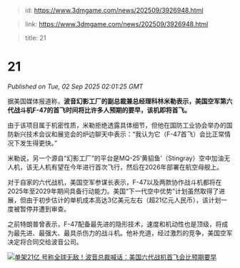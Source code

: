 > id: https://www.3dmgame.com/news/202509/3926948.html

> link: https://www.3dmgame.com/news/202509/3926948.html

> title: 21

# 21
_Published on Tue, 02 Sep 2025 02:01:25 GMT_

据美国媒体报道称，**波音幻影工厂的副总裁兼总经理科林米勒表示，美国空军第六代战斗机F-47的首飞时间将比许多人预期的要早，该机即将首飞。**

由于该项目属于机密性质，米勒拒绝透露具体细节，但他在国防工业协会举办的国防新兴技术会议和展览会的炉边聊天中表示：“我认为它（F-47首飞）会比正常情况下发生得更快。”

米勒说，另一个源自“幻影工厂”的平台是MQ-25‘黄貂鱼’（Stingray）空中加油无人机，该无人机有望在今年进行首次飞行，然后在2026年部署在航空母舰上。

对于自家的六代战机，美国空军参谋长表示，F-47以及两款协作战斗机都将在2025年至2029年期间具备行动能力。美国“下一代空中优势”计划虽然取得了进展，但由于初步估计的单机成本高达3亿美元左右（超21亿元人民币），该计划一度被暂停并遭到审查。

之前特朗普曾表示，F-47配备最先进的隐形技术，速度和机动性也是顶级，将成为最先进、最强大、最具杀伤力的战斗机。他补充道，经过激烈的竞争，美国空军决定将合同交给波音公司。

[![单架21亿 号称全球无敌！波音总裁喊话：美国六代战机首飞会比预期要早](https://img.3dmgame.com/uploads/images/xiaz/20250902/1756778467_125810.jpg)](https://img1.mydrivers.com/img/20250902/6d49d9f0f45e4cd9b9022124544d6dd7.jpg)
